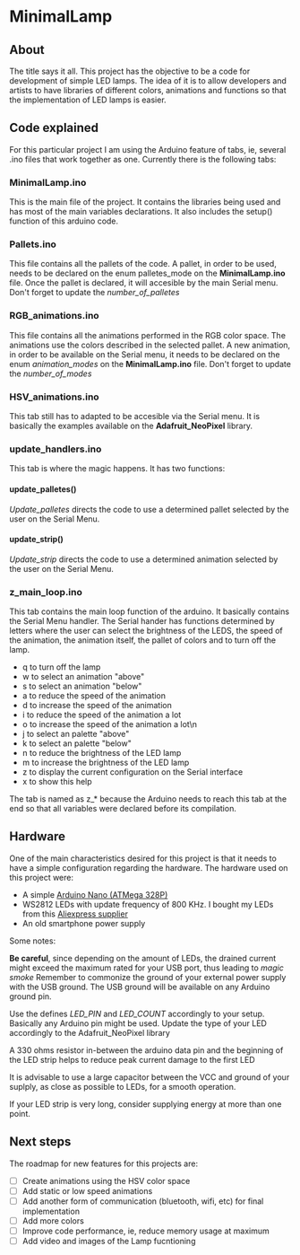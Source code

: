 # MinimalLamp
## About

 The title says it all. This project has the objective to be a code for development of simple LED lamps. The idea of it is to allow developers and artists to have libraries of different colors, animations and functions so that the implementation of LED lamps is easier. 

## Code explained

 For this particular project I am using the Arduino feature of tabs, ie, several .ino files that work together as one. Currently there is the following tabs:

### MinimalLamp.ino 

 This is the main file of the project. It contains the libraries being used and has most of the main variables declarations. It also includes the setup() function of this arduino code. 
 
### Pallets.ino 
 This file contains all the pallets of the code. A pallet, in order to be used, needs to be declared on the enum palletes_mode on the **MinimalLamp.ino** file. Once the pallet is declared, it will accesible by the main Serial menu. Don't forget to update the *number_of_palletes*
 
### RGB_animations.ino 
This file contains all the animations performed in the RGB color space. The animations use the colors described in the selected pallet. A new animation, in order to be available on the Serial menu, it needs to be declared on the enum *animation_modes* on the **MinimalLamp.ino** file. Don't forget to update the *number_of_modes*

### HSV_animations.ino 
This tab still has to adapted to be accesible via the Serial menu. It is basically the examples available on the **Adafruit_NeoPixel** library. 

### update_handlers.ino 
This tab is where the magic happens. It has two functions: 
#### update_palletes() 
*Update_palletes* directs the code to use a determined pallet selected by the user on the Serial Menu. 
#### update_strip() 
*Update_strip* directs the code to use a determined animation selected by the user on the Serial Menu. 

### z_main_loop.ino 
This tab contains the main loop function of the arduino. It basically contains the Serial Menu handler. The Serial hander has functions determined by letters where the user can select the brightness of the LEDS, the speed of the animation, the animation itself, the pallet of colors and to turn off the lamp. 

* q to turn off the lamp 
* w to select an animation "above"
* s to select an animation "below" 
* a to reduce the speed of the animation
* d to increase the speed of the animation
* i to reduce the speed of the animation a lot
* o to increase the speed of the animation a lot\n
* j to select an palette "above" 
* k to select an palette "below"
* n to reduce the brightness of the LED lamp 
* m to increase the brightness of the LED lamp 
* z to display the current configuration on the Serial interface 
* x to show this help

The tab is named as z_\* because the Arduino needs to reach this tab at the end so that all variables were declared before its compilation. 

## Hardware 

One of the main characteristics desired for this project is that it needs to have a simple configuration regarding the hardware. The hardware used on this project were: 
* A simple [Arduino Nano (ATMega 328P)](https://store.arduino.cc/usa/arduino-nano "Arduino page")
* WS2812 LEDs with update frequency of 800 KHz. I bought my LEDs from this [Aliexpress supplier](https://www.aliexpress.com/item/32682015405.html?spm=a2g0s.9042311.0.0.739a4c4dKD8sVe "Not an affiliate link")
* An old smartphone power supply 

Some notes: 

**Be careful**, since depending on the amount of LEDs, the drained current might exceed the maximum rated for your USB port, thus leading to *magic smoke*
Remember to commonize the ground of your external power supply with the USB ground. The USB ground will be available on any Arduino ground pin.

Use the defines *LED_PIN* and *LED_COUNT* accordingly to your setup. Basically any Arduino pin might be used. Update the type of your LED accordingly to the Adafruit_NeoPixel library 

A 330 ohms resistor in-between the arduino data pin and the beginning of the LED strip helps to reduce peak current damage to the first LED 

It is advisable to use a large capacitor between the VCC and ground of your suplply, as close as possible to LEDs, for a smooth operation. 

If your LED strip is very long, consider supplying energy at more than one point. 	




## Next steps 

The roadmap for new features for this projects are:
* [ ] Create animations using the HSV color space 
* [ ] Add static or low speed animations 
* [ ] Add another form of communication (bluetooth, wifi, etc) for final implementation
* [ ] Add more colors 
* [ ] Improve code performance, ie, reduce memory usage at maximum 
* [ ] Add video and images of the Lamp fucntioning